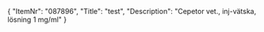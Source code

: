 {
  "ItemNr": "087896",
  "Title": "test",
  "Description": "Cepetor vet., inj-vätska, lösning 1 mg/ml"
}
